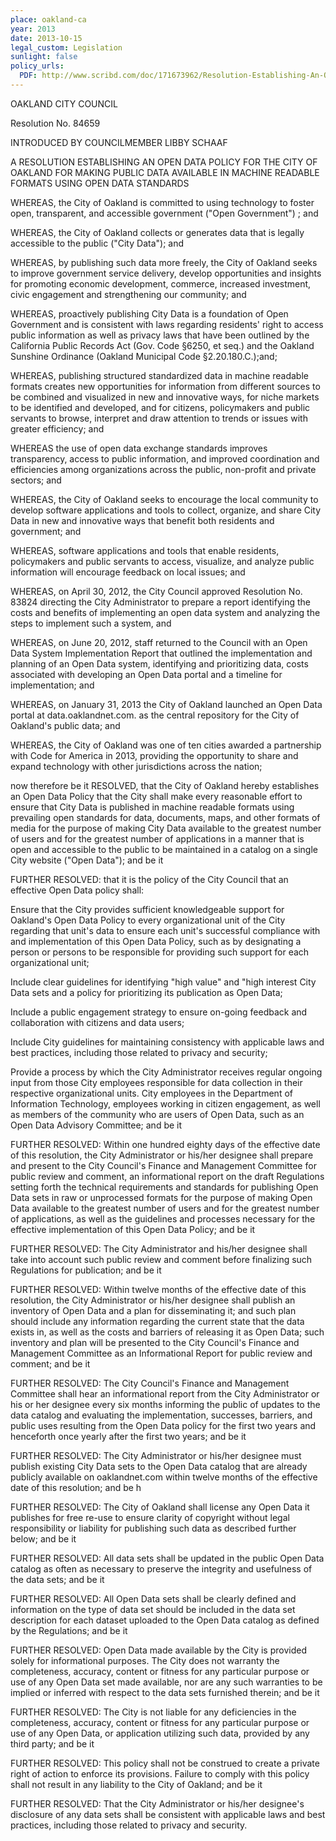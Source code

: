 ```yaml
---
place: oakland-ca
year: 2013
date: 2013-10-15
legal_custom: Legislation
sunlight: false
policy_urls:
  PDF: http://www.scribd.com/doc/171673962/Resolution-Establishing-An-Open-Data-Policy-For-The-City-Of-Oakland-For-Making-Public-Data-Available-In-Machine-Readable-Formats-Using-Open-Data-Stand
---
```


OAKLAND CITY COUNCIL

Resolution No. 84659

INTRODUCED BY COUNCILMEMBER LIBBY SCHAAF

A RESOLUTION ESTABLISHING AN OPEN DATA POLICY FOR THE CITY OF OAKLAND FOR MAKING PUBLIC DATA AVAILABLE IN MACHINE READABLE FORMATS USING OPEN DATA STANDARDS

<span class="g-goals-and-values">WHEREAS, the City of Oakland is committed to using technology to foster open, transparent, and accessible government ("Open Government") ; and

WHEREAS, the City of Oakland collects or generates data that is legally accessible to the public ("City Data"); and

WHEREAS, by publishing such data more freely, the City of Oakland seeks to improve government service delivery, develop opportunities and insights for promoting economic development, commerce, increased investment, civic engagement and strengthening our community; and</span>

<span class="g-build-on-precedent"><span class="g-goals-and-values"><span class="g-sensitive-information">WHEREAS, proactively publishing City Data is a foundation of Open Government and is consistent with laws regarding residents' right to access public information as well as privacy laws that have been outlined by the California Public Records Act (Gov. Code §6250, et seq.) and the Oakland Sunshine Ordinance (Oakland Municipal Code §2.20.180.C.);</span></span>and;

<span class="g-open-formats">WHEREAS, publishing structured standardized data in machine readable formats creates new opportunities for information from different sources to be combined and visualized in new and innovative ways, for niche markets to be identified and developed, and for citizens, policymakers and public servants to browse, interpret and draw attention to trends or issues with greater efficiency; and</span>

WHEREAS the use of open data exchange standards improves transparency, access to public information, and improved coordination and efficiencies among organizations across the public, non-profit and private sectors; and

WHEREAS, the City of Oakland seeks to encourage the local community to develop software applications and tools to collect, organize, and share City Data in new and innovative ways that benefit both residents and government; and

WHEREAS, software applications and tools that enable residents, policymakers and public servants to access, visualize, and analyze public information will encourage feedback on local issues; and</span>

WHEREAS, on April 30, 2012, the City Council approved Resolution No. 83824 directing the City Administrator to prepare a report identifying the costs and benefits of implementing an open data system and analyzing the steps to implement such a system, and

<span class="g-data-portals-and-websites">WHEREAS, on June 20, 2012, staff returned to the Council with an Open Data System Implementation Report that outlined the implementation and planning of an Open Data system, identifying and prioritizing data, costs associated with developing an Open Data portal and a timeline for implementation; and

WHEREAS, on January 31, 2013 the City of Oakland launched an Open Data portal at data.oaklandnet.com. as the central repository for the City of Oakland's public data; and</span>

WHEREAS, the City of Oakland was one of ten cities awarded a partnership with Code for America in 2013, providing the opportunity to share and expand technology with other jurisdictions across the nation; 

now therefore be it <span class="def-open"><span class="g-open-formats">RESOLVED, that the City of Oakland hereby establishes an Open Data Policy that the City shall make every reasonable effort to ensure that City Data is published in machine readable formats using prevailing open standards for data, documents, maps, and other formats of media for the purpose of making City Data available to the greatest number of users and for the greatest number of applications in a manner that is open and accessible to the public to be maintained in a catalog on a single City website ("Open Data"); and be it</span></span>

<span class="g-oversight-authority"><span class="g-public-participation">FURTHER RESOLVED: that it is the policy of the City Council that an effective Open Data policy shall:

Ensure that the City provides sufficient knowledgeable support for Oakland's Open Data Policy to every organizational unit of the City regarding that unit's data to ensure each unit's successful compliance with and implementation of this Open Data Policy, such as by designating a person or persons to be responsible for providing such support for each organizational unit;

Include clear guidelines for identifying "high value" and "high interest City Data sets and a policy for prioritizing its publication as Open Data; 

Include a public engagement strategy to ensure on-going feedback and collaboration with citizens and data users;</span></span>

<span class="g-sensitive-information"><span class="g-oversight-authority"><span class="g-public-participation">Include City guidelines for maintaining consistency with applicable laws and best practices, including those related to privacy and security;</span> 

Provide a process by which the City Administrator receives regular ongoing input from those City employees responsible for data collection in their respective organizational units. City employees in the Department of Information </span></span> Technology, employees working in citizen engagement, as well as members of the community who are users of Open Data, such as an Open Data Advisory Committee; and be it

FURTHER RESOLVED: <span class="g-prioritization"><span class="g-public-participation">Within one hundred eighty days of the effective date of this resolution</span>, the City Administrator or his/her designee shall prepare and present to the City Council's Finance and Management Committee for public review and comment, an informational report on the draft Regulations setting forth the technical requirements and standards for publishing Open Data sets in raw or unprocessed formats for the purpose of making Open Data available to the greatest number of users and for the greatest number of applications, as well as the guidelines and processes necessary for the effective implementation of this Open Data Policy; and be it

FURTHER RESOLVED: The City Administrator and his/her designee shall take into account such public review and comment before finalizing such Regulations for publication; and be it</span>

<span class="g-lists-of-holdings"><span class="g-public-participation"><span class="g-data-quality">FURTHER RESOLVED: Within twelve months of the effective date of this resolution, the City Administrator or his/her designee shall publish an inventory of Open Data and a plan for disseminating it; and such plan should include any information regarding the current state that the data exists in, as well as the costs and barriers of releasing it as Open Data; such inventory and plan will be presented to the City Council's Finance and Management Committee as an Informational Report for public review and comment; and be it</span></span></span>

<span class="g-data-quality">FURTHER RESOLVED: The City Council's Finance and Management Committee shall hear an informational report from the City Administrator or his or her designee every six months informing the public of updates to the data catalog and evaluating the implementation, successes, barriers, and public uses resulting from the Open Data policy for the first two years and henceforth once yearly after the first two years; and be it</span>

FURTHER RESOLVED: The City Administrator or his/her designee must publish existing City Data sets to the Open Data catalog that are already publicly available on oaklandnet.com within twelve months of the effective date of this resolution; and be h

<span class="g-open-access">FURTHER RESOLVED: <span class="g-license-free">The City of Oakland shall license any Open Data it publishes for free re-use to ensure clarity of copyright without legal responsibility or liability for publishing such data as described further below;</span> and be it</span>

FURTHER RESOLVED: All data sets shall be updated in the public Open Data catalog as often as necessary to preserve the integrity and usefulness of the data sets; and be it

<span class="g-metadata">FURTHER RESOLVED: All Open Data sets shall be clearly defined and information on the type of data set should be included in the data set description for each dataset uploaded to the Open Data catalog as defined by the Regulations; and be it</span>

FURTHER RESOLVED: Open Data made available by the City is provided solely for informational purposes. The City does not warranty the completeness, accuracy, content or fitness for any particular purpose or use of any Open Data set made available, nor are any such warranties to be implied or inferred with respect to the data sets furnished therein; and be it

FURTHER RESOLVED: The City is not liable for any deficiencies in the completeness, accuracy, content or fitness for any particular purpose or use of any Open Data, or application utilizing such data, provided by any third party; and be it

FURTHER RESOLVED: This policy shall not be construed to create a private right of action to enforce its provisions. Failure to comply with this policy shall not result in any liability to the City of Oakland; and be it

<span class="g-sensitive-information">FURTHER RESOLVED: That the City Administrator or his/her designee's disclosure of any data sets shall be consistent with applicable laws and best practices, including those related to privacy and security.</span>
